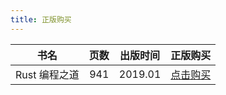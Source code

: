 ```yaml
---
title: 正版购买
---
```


|     书名      | 页数 | 出版时间 |                       正版购买                        |
| :-----------: | :--: | :------: | :---------------------------------------------------: |
| Rust 编程之道 | 941  | 2019.01  | [点击购买](http://product.dangdang.com/26475568.html) |
